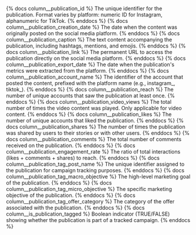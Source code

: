 {% docs column__publication_id %} The unique identifier for the publication. Format varies by platform: numeric ID for Instagram, alphanumeric for TikTok. {% enddocs %}
{% docs column__publication_creation_date %} The date when the content was originally posted on the social media platform. {% enddocs %}
{% docs column__publication_caption %} The text content accompanying the publication, including hashtags, mentions, and emojis. {% enddocs %}
{% docs column__publication_link %} The permanent URL to access the publication directly on the social media platform. {% enddocs %}
{% docs column__publication_export_date %} The date when the publication's metrics were extracted from the platform. {% enddocs %}
{% docs column__publication_account_name %} The identifier of the account that posted the content, prefixed with the platform name (e.g., instagram_, tiktok_). {% enddocs %}
{% docs column__publication_reach %} The number of unique accounts that saw the publication at least once. {% enddocs %}
{% docs column__publication_video_views %} The total number of times the video content was played. Only applicable for video content. {% enddocs %}
{% docs column__publication_likes %} The number of unique accounts that liked the publication. {% enddocs %}
{% docs column__publication_shares %} The number of times the publication was shared by users to their stories or with other users. {% enddocs %}
{% docs column__publication_comments %} The total number of comments received on the publication. {% enddocs %}
{% docs column__publication_engagement_rate %} The ratio of total interactions (likes + comments + shares) to reach. {% enddocs %}
{% docs column__publication_tag_post_name %} The unique identifier assigned to the publication for campaign tracking purposes. {% enddocs %}
{% docs column__publication_tag_macro_objective %} The high-level marketing goal of the publication. {% enddocs %}
{% docs column__publication_tag_micro_objective %} The specific marketing objective of the publication. {% enddocs %}
{% docs column__publication_tag_offer_category %} The category of the offer associated with the publication. {% enddocs %}
{% docs column__is_publication_tagged %} Boolean indicator (TRUE/FALSE) showing whether the publication is part of a tracked campaign. {% enddocs %}
